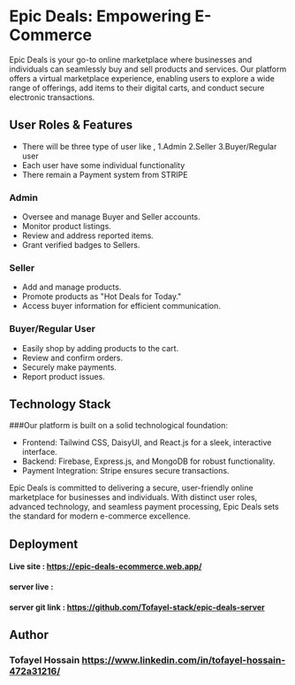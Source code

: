 ﻿# Epic Deals: Empowering E-Commerce
 
Epic Deals is your go-to online marketplace where businesses and individuals can seamlessly buy and sell products and services. Our platform offers a virtual marketplace experience, enabling users to explore a wide range of offerings, add items to their digital carts, and conduct secure electronic transactions.

## User Roles & Features

 * There will be three type of user like , 1.Admin  2.Seller  3.Buyer/Regular user
 *  Each user have some individual functionality 
 * There remain a Payment system from STRIPE 
 
 ### Admin 
  * Oversee and manage Buyer and Seller accounts.
  * Monitor product listings.
  * Review and address reported items.
  * Grant verified badges to Sellers.

 ### Seller
  * Add and manage products.
  * Promote products as "Hot Deals for Today."
  * Access buyer information for efficient communication.

 ### Buyer/Regular User
  * Easily shop by adding products to the cart.
  * Review and confirm orders.
  * Securely make payments.
  * Report product issues.

## Technology Stack
###Our platform is built on a solid technological foundation:

* Frontend: Tailwind CSS, DaisyUI, and React.js for a sleek, interactive interface.
* Backend: Firebase, Express.js, and MongoDB for robust functionality.
* Payment Integration: Stripe ensures secure transactions.

Epic Deals is committed to delivering a secure, user-friendly online marketplace for businesses and individuals. With distinct user roles, advanced technology, and seamless payment processing, Epic Deals sets the standard for modern e-commerce excellence.

## Deployment
#### Live site :  https://epic-deals-ecommerce.web.app/
#### server live : 
#### server git link : https://github.com/Tofayel-stack/epic-deals-server


## Author
### Tofayel Hossain https://www.linkedin.com/in/tofayel-hossain-472a31216/


  

